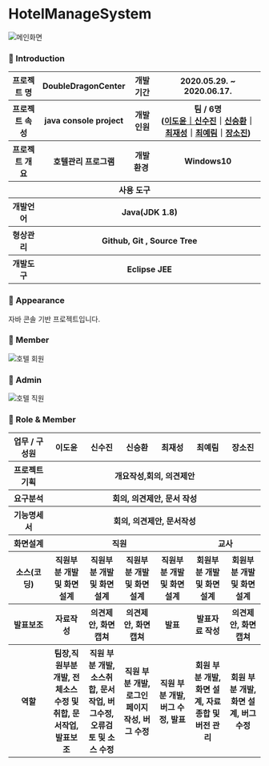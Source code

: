 # HotelManageSystem

![메인화면](https://user-images.githubusercontent.com/66715897/92342621-52374480-f0fc-11ea-87cc-13ac68257e4c.png)

### 👋 Introduction

<table>
    <tbody><tr>
        <th>프로젝트 명 </th>
        <th>DoubleDragonCenter</th>
        <th>개발기간</th>
        <th>2020.05.29. ~ 2020.06.17.</th>
    </tr>
    <tr>
        <th>프로젝트 속성 </th>
        <th> java console project</th>
        <th>개발인원</th>
        <th>팀 / 6명<br>
          (<a href="https://github.com/Doyun-Claire-Lee">이도윤｜</a><a href="https://github.com/ssj5037">신수진</a>｜<a href="https://github.com/sexyseunghwan">신승환</a>｜<a href="https://github.com/a45hvn">최재성</a>｜<a href="https://github.com/Yerim-Choi">최예림</a>｜<a href="https://github.com/Sojin-Jang">장소진</a>)
      </th>
    </tr>
      <tr>
        <th>프로젝트 개요</th>
        <th>호텔관리 프로그램</th>
        <th>개발환경&nbsp;</th>
        <th>Windows10</th>
    </tr>
    <tr>
        <th colspan="5">사용 도구</th>
    </tr>  
    <tr>
        <th>개발언어</th>
        <th colspan="3">Java(JDK 1.8) </th>
    </tr>
    <tr>
        <th>형상관리</th>
        <th colspan="3">Github, Git , Source Tree</th>
    </tr>
    <tr>
        <th>개발도구</th>
        <th colspan="3">Eclipse JEE</th>
    </tr>

</tbody></table>

### 📼 Appearance

 자바 콘솔 기반 프로젝트입니다.
 ### 👋 Member
 ![호텔 회원](https://user-images.githubusercontent.com/66715897/92342456-e05efb00-f0fb-11ea-94fa-ef99fab8c2c7.gif)
 
 ### 👋 Admin
 ![호텔 직원](https://user-images.githubusercontent.com/66715897/92342286-6169c280-f0fb-11ea-89af-381e552efa30.gif)
 
### 📑 Role & Member

<table>
    <tbody><tr>
        <th width="16%">업무 / 구성원</th>
        <th width="14%">이도윤</th><th width="14%">신수진</th><th width="14%">신승환</th><th width="14%">최재성</th><th width="14%">최예림</th><th width="14%">장소진</th>         
    </tr>
    <tr>
        <th>프로젝트 기획</th>
        <th colspan="6">개요작성,회의, 의견제안</th>
    </tr>
    <tr>
        <th>요구분석</th>
        <th colspan="6">회의, 의견제안, 문서 작성</th>
    </tr>
    <tr>
        <th>기능명세서</th>
        <th colspan="6">회의, 의견제안, 문서작성</th>
    </tr>
    <tr>
        <th>화면설계</th>
        <th colspan="4">직원</th>        
        <th colspan="2">교사</th>  
    </tr><tr>
        <th>소스(코딩)</th>
        <th>직원부분 개발 및 화면설계 </th>
        <th>직원부분 개발 및 화면설계 </th>
        <th>직원부분 개발 및 화면설계 </th>
        <th>직원부분 개발 및 화면설계 </th>
        <th>회원부분 개발 및 화면설계 </th>
        <th>회원부분 개발 및 화면설계 </th>
    </tr>
    <tr>
        <th>발표보조</th>
        <th>자료작성</th>
        <th>의견제안, 화면캡쳐</th>
        <th>의견제안, 화면캡쳐</th>
        <th>발표</th>
        <th>발표자료 작성</th>
        <th>의견제안, 화면캡쳐</th>
    </tr>
    <tr>
        <th>역할</th>
        <th>팀장,직원부분 개발, 전체소스 수정 및 취합, 문서작업, 발표보조</th>
        <th>직원 부분 개발, 소스취합, 문서작업, 버그수정,오류검토 및 소스 수정</th>
        <th>직원 부분 개발, 로그인 페이지 작성, 버그 수정</th>
        <th>직원 부분 개발, 버그 수정, 발표</th>
        <th>회원 부분 개발, 화면 설계, 자료 종합 및 버전 관리</th>
        <th>회원 부분 개발, 화면 설계, 버그 수정</th>
    </tr>
</tbody></table>
</article>
      </div>
